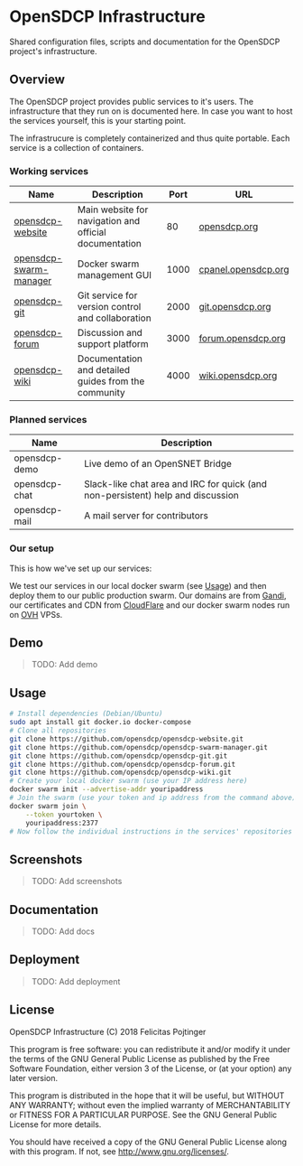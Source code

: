 # OpenSDCP Infrastructure

Shared configuration files, scripts and documentation for the OpenSDCP project's infrastructure.

## Overview

The OpenSDCP project provides public services to it's users. The infrastructure that they run on is documented here. In case you want to host the services yourself, this is your starting point.

The infrastrucure is completely containerized and thus quite portable. Each service is a collection of containers.

### Working services

| Name                                                                         | Description                                            | Port | URL                                                |
| ---------------------------------------------------------------------------- | ------------------------------------------------------ | ---- | -------------------------------------------------- |
| [opensdcp-website](https://github.com/opensdcp/opensdcp-website)             | Main website for navigation and official documentation | 80   | [opensdcp.org](https://opensdcp.org)               |
| [opensdcp-swarm-manager](https://github.com/opensdcp/opensdcp-swarm-manager) | Docker swarm management GUI                            | 1000 | [cpanel.opensdcp.org](https://cpanel.opensdcp.org) |
| [opensdcp-git](https://github.com/opensdcp/opensdcp-git)                     | Git service for version control and collaboration      | 2000 | [git.opensdcp.org](https://git.opensdcp.org)       |
| [opensdcp-forum](https://github.com/opensdcp/opensdcp-forum)                 | Discussion and support platform                        | 3000 | [forum.opensdcp.org](https://forum.opensdcp.org)   |
| [opensdcp-wiki](https://github.com/opensdcp/opensdcp-wiki)                   | Documentation and detailed guides from the community   | 4000 | [wiki.opensdcp.org](https://wiki.opensdcp.org)     |

### Planned services

| Name          | Description                                                                     |
| ------------- | ------------------------------------------------------------------------------- |
| opensdcp-demo | Live demo of an OpenSNET Bridge                                                 |
| opensdcp-chat | Slack-like chat area and IRC for quick (and non-persistent) help and discussion |
| opensdcp-mail | A mail server for contributors                                                  |

### Our setup

This is how we've set up our services:

We test our services in our local docker swarm (see [Usage](#usage)) and then deploy them to our public production swarm.
Our domains are from [Gandi](https://www.gandi.net/), our certificates and CDN from [CloudFlare](https://www.cloudflare.com/) and our docker swarm nodes run on [OVH](https://www.ovh.com) VPSs.

## Demo

> TODO: Add demo

## Usage

```bash
# Install dependencies (Debian/Ubuntu)
sudo apt install git docker.io docker-compose
# Clone all repositories
git clone https://github.com/opensdcp/opensdcp-website.git
git clone https://github.com/opensdcp/opensdcp-swarm-manager.git
git clone https://github.com/opensdcp/opensdcp-git.git
git clone https://github.com/opensdcp/opensdcp-forum.git
git clone https://github.com/opensdcp/opensdcp-wiki.git
# Create your local docker swarm (use your IP address here)
docker swarm init --advertise-addr youripaddress
# Join the swarm (use your token and ip address from the command above) (run this on all nodes you want to use)
docker swarm join \
    --token yourtoken \
    youripaddress:2377
# Now follow the individual instructions in the services' repositories (look for "Deployment to swarm")!
```

## Screenshots

> TODO: Add screenshots

## Documentation

> TODO: Add docs

## Deployment

> TODO: Add deployment

## License

OpenSDCP Infrastructure (C) 2018 Felicitas Pojtinger

This program is free software: you can redistribute it and/or modify
it under the terms of the GNU General Public License as published by
the Free Software Foundation, either version 3 of the License, or
(at your option) any later version.

This program is distributed in the hope that it will be useful,
but WITHOUT ANY WARRANTY; without even the implied warranty of
MERCHANTABILITY or FITNESS FOR A PARTICULAR PURPOSE. See the
GNU General Public License for more details.

You should have received a copy of the GNU General Public License
along with this program. If not, see <http://www.gnu.org/licenses/>.
